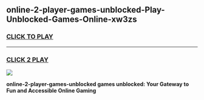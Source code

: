 
## online-2-player-games-unblocked-Play-Unblocked-Games-Online-xw3zs
<h3>
<a href="https://premium76.site?title=online-2-player-games-unblocked&ref=24A">CLICK TO PLAY</a></h3>
<hr>

<h3>
<a href="https://premium76.site?title=online-2-player-games-unblocked&ref=24A">CLICK 2 PLAY</a>
  
</h3>

<a href="https://premium76.site?title=online-2-player-games-unblocked&ref=24A"><img src="https://clearcache.store/games.png"></a>


**online-2-player-games-unblocked games unblocked: Your Gateway to Fun and Accessible Online Gaming**
